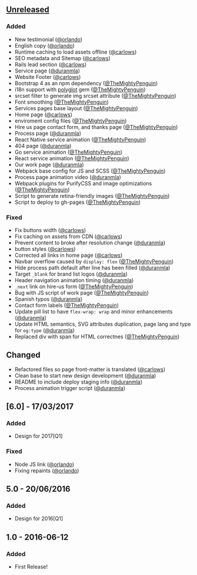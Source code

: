 ## [Unreleased]

### Added
* New testimonial ([@orlando])
* English copy ([@orlando])
* Runtime caching to load assets offline ([@carlows])
* SEO metadata and Sitemap ([@carlows])
* Rails lead section ([@carlows])
* Service page ([@duranmla])
* Website Footer ([@carlows])
* Bootstrap 4 as an npm dependency ([@TheMightyPenguin])
* i18n support with [polyglot](https://github.com/untra/polyglot) gem ([@TheMightyPenguin])
* srcset filter to generate img srcset attribute ([@TheMightyPenguin])
* Font smoothing ([@TheMightyPenguin])
* Services pages base layout ([@TheMightyPenguin])
* Home page ([@carlows])
* enviroment config files ([@TheMightyPenguin])
* Hire us page contact form, and thanks page ([@TheMightyPenguin])
* Process page ([@duranmla])
* React Native service animation ([@TheMightyPenguin])
* 404 page ([@duranmla])
* Go service animation ([@TheMightyPenguin])
* React service animation ([@TheMightyPenguin])
* Our work page ([@duranmla])
* Webpack base config for JS and SCSS ([@TheMightyPenguin])
* Process page animation video ([@duranmla])
* Webpack plugins for PurifyCSS and image optimizations ([@TheMightyPenguin])
* Script to generate retina-friendly images ([@TheMightyPenguin])
* Script to deploy to gh-pages ([@TheMightyPenguin])

### Fixed
* Fix buttons width ([@carlows])
* Fix caching on assets from CDN ([@carlows])
* Prevent content to broke after resolution change ([@duranmla])
* button styles ([@carlows])
* Corrected all links in home page ([@carlows])
* Navbar overflow caused by `display: flex` ([@TheMightyPenguin])
* Hide process path default after line has been filled ([@duranmla])
* Target `_blank` for brand list logos ([@duranmla])
* Header navigation animation timing ([@duranmla])
* `_next` link on hire-us form ([@TheMightyPenguin])
* Bug with JS script of work page ([@TheMightyPenguin])
* Spanish typos ([@duranmla])
* Contact form labels ([@TheMightyPenguin])
* Update pill list to have `flex-wrap: wrap` and minor enhancements ([@duranmla])
* Update HTML semantics, SVG attributes duplication, page lang and type for `og:type` ([@duranmla])
* Replaced div with span for HTML correctnes ([@TheMightyPenguin])

## Changed
* Refactored files so page front-matter is translated ([@carlows])
* Clean base to start new design development ([@duranmla])
* README to include deploy staging info ([@duranmla])
* Process animation trigger script ([@duranmla])

## [6.0] - 17/03/2017
### Added
* Design for 2017[Q1]

### Fixed
* Node JS link ([@orlando](https://github.com/orlando))
* Fixing repaints ([@orlando](https://github.com/orlando))

## 5.0 - 20/06/2016
### Added
* Design for 2016[Q1]

## 1.0 - 2016-06-12
### Added
* First Release!

[Unreleased]: https://github.com/hashlabshq/hashbot/compare/v6.0...HEAD

[@carlows]: https://github.com/carlows
[@duranmla]: https://github.com/duranmla
[@orlando]: https://github.com/orlando
[@TheMightyPenguin]: https://github.com/TheMightyPenguin
